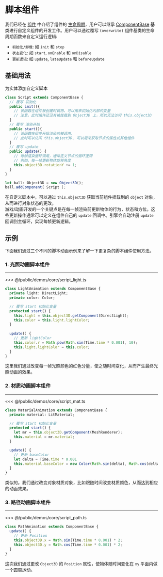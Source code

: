 # 脚本组件

我们已经在 [组件](/guide/core/component) 中介绍了组件的 [生命周期](/guide/core/component#组件生命周期)，用户可以继承 [ComponentBase](/api/classes/ComponentBase) 基类进行自定义组件的开发工作。用户可以通过覆写 `(overwrite)` 组件基类的生命周期函数来自定义运行逻辑:
 - `初始化/卸载`: 如 `init` 和 `stop`
 - `状态变化`: 如 `start`, `onEnable` 和 `onDisable`
 - `更新逻辑`: 如 `update`, `lateUpdate` 和 `beforeUpdate`


## 基础用法
为实体添加自定义脚本
```ts
class Script extends ComponentBase {
  // 覆写 初始化
  public init(){
    // 该函数在组件被创建时调用，可以用来初始化内部的变量
    // 注意，此时组件还没有被挂载到 Object3D 上，所以无法访问 this.object3D
  }
  // 覆写 渲染开始
  public start(){
    // 该函数在组件开始渲染前被调用，
    // 此时可以访问 this.object3D, 可以用来获取节点的属性或其他组件
  }
  // 覆写 update
  public update() {
    // 每帧渲染循环调用，通常定义节点的循环逻辑
    // 例如，每一帧更新物体旋转角度
    this.object3D.rotationY += 1;
  }
}

let ball: Object3D = new Object3D();
ball.addComponent( Script );
```
在自定义脚本中，可以通过 `this.object3D` 获取当前组件挂载到的 `object` 对象，从而进行对象状态的更改。   
游戏/动画开发的一个关键点是在每一帧渲染前更新物体的行为，状态和方位。这些更新操作通常可以定义在组件自己的 `update` 回调中。引擎会自动注册 `update` 回调到主循环，实现每帧更新逻辑。

## 示例
下面我们通过三个不同的脚本动画示例来了解一下更复杂的脚本组件使用方法。

### 1. 光照动画脚本组件
---
<Demo src="/demos/core/script_light.ts"></Demo>

<<< @/public/demos/core/script_light.ts

```ts
class LightAnimation extends ComponentBase {
  private light: DirectLight;
  private color: Color;

  // 覆写 start 初始化变量
  protected start() {
    this.light = this.object3D.getComponent(DirectLight);
    this.color = this.light.lightColor;
  }
  
  update() {
    // 更新 lightColor
    this.color.r = Math.pow(Math.sin(Time.time * 0.001), 10);
    this.light.lightColor = this.color;
  }
}
```
这里我们通过改变每一帧光照颜色的红色分量，使之随时间变化，从而产生最终光照动画的效果。

### 2. 材质动画脚本组件
---
<Demo src="/demos/core/script_mat.ts"></Demo>

<<< @/public/demos/core/script_mat.ts

```ts
class MaterialAnimation extends ComponentBase {
  private material: LitMaterial;

  // 覆写 start 初始化变量
  protected start() {
    let mr = this.object3D.getComponent(MeshRenderer);
    this.material = mr.material;
  }

  update() {
    // 更新 baseColor
    let delta = Time.time * 0.001
    this.material.baseColor = new Color(Math.sin(delta), Math.cos(delta), Math.sin(delta));
  }
}
```
类似的，我们通过改变对象材质对象，比如跟随时间改变材质颜色，从而达到相应的动画效果。

### 3. 路径动画脚本组件
---
<Demo src="/demos/core/script_path.ts"></Demo>

<<< @/public/demos/core/script_path.ts

```ts
class PathAnimation extends ComponentBase {
  update() {
    // 更新 Position
    this.object3D.x = Math.sin(Time.time * 0.001) * 2;
    this.object3D.y = Math.cos(Time.time * 0.001) * 2;
  }
}
```
这次我们通过更改 `Object3D` 的 `Position` 属性，使物体随时间变化在 `xy` 平面内做一个圆周运动。
